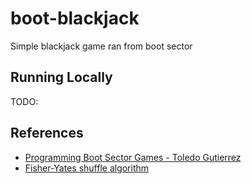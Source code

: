 # boot-blackjack

Simple blackjack game ran from boot sector

## Running Locally

TODO:

## References

- [Programming Boot Sector Games - Toledo Gutierrez](https://www.amazon.com/Programming-Sector-Games-Toledo-Gutierrez/dp/0359816312)
- [Fisher-Yates shuffle algorithm](https://en.wikipedia.org/wiki/Fisher%E2%80%93Yates_shuffle)
